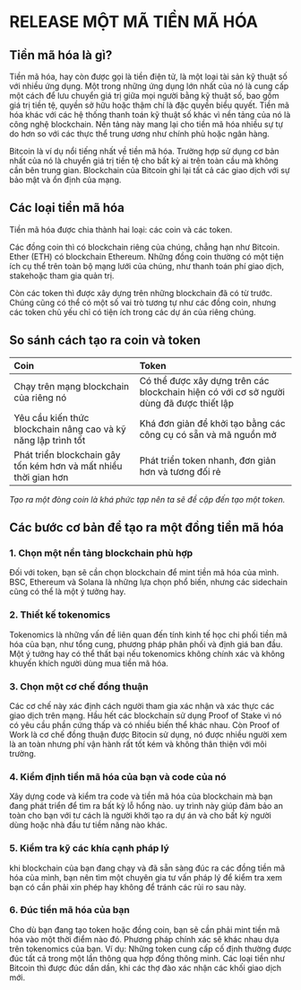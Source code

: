 # RELEASE MỘT MÃ TIỀN MÃ HÓA
## Tiền mã hóa là gì?
Tiền mã hóa, hay còn được gọi là tiền điện tử, là một loại tài sản kỹ thuật số với nhiều ứng dụng. Một trong những ứng dụng lớn nhất của nó là cung cấp một cách để lưu chuyển giá trị giữa mọi người bằng kỹ thuật số, bao gồm giá trị tiền tệ, quyền sở hữu hoặc thậm chí là đặc quyền biểu quyết. Tiền mã hóa khác với các hệ thống thanh toán kỹ thuật số khác vì nền tảng của nó là công nghệ blockchain. Nền tảng này mang lại cho tiền mã hóa nhiều sự tự do hơn so với các thực thể trung ương như chính phủ hoặc ngân hàng.

Bitcoin là ví dụ nổi tiếng nhất về tiền mã hóa. Trường hợp sử dụng cơ bản nhất của nó là chuyển giá trị tiền tệ cho bất kỳ ai trên toàn cầu mà không cần bên trung gian. Blockchain của Bitcoin ghi lại tất cả các giao dịch với sự bảo mật và ổn định của mạng.

## Các loại tiền mã hóa
Tiền mã hóa được chia thành hai loại: các coin và các token.

Các đồng coin thì có blockchain riêng của chúng, chẳng hạn như Bitcoin. Ether (ETH) có blockchain Ethereum. Những đồng coin thường có một tiện ích cụ thể trên toàn bộ mạng lưới của chúng, như thanh toán phí giao dịch, stakehoặc tham gia quản trị.

Còn các token thì được xây dựng trên những blockchain đã có từ trước. Chúng cũng có thể có một số vai trò tương tự như các đồng coin, nhưng các token chủ yếu chỉ có tiện ích trong các dự án của riêng chúng.

## So sánh cách tạo ra coin và token

| Coin                                                          | Token                                                                          | 
| :-----                                                        | :----------                                                                    | 
| Chạy trên mạng blockchain của riêng nó                        | Có thể được xây dựng trên các blockchain hiện có với cơ sở người dùng đã được thiết lập|
|Yêu cầu kiến thức blockchain nâng cao và kỹ năng lập trình tốt | Khá đơn giản để khởi tạo bằng các công cụ có sẵn và mã nguồn mở|
|Phát triển blockchain gây tốn kém hơn và mất nhiều thời gian hơn |Phát triển token nhanh, đơn giản hơn và tương đối rẻ|

*Tạo ra một đòng coin là khá phức tạp nên ta sẽ đề cập đến tạo một token.*

## Các bước cơ bản để tạo ra một đồng tiền mã hóa

### 1. Chọn một nền tảng blockchain phù hợp
Đối với token, bạn sẽ cần chọn blockchain để mint tiền mã hóa của mình. BSC, Ethereum và Solana là những lựa chọn phổ biến, nhưng các sidechain cũng có thể là một ý tưởng hay.

### 2. Thiết kế tokenomics
Tokenomics là những vấn đề liên quan đến tính kinh tế học chi phối tiền mã hóa của bạn, như tổng cung, phương pháp phân phối và định giá ban đầu. Một ý tưởng hay có thể thất bại nếu tokenomics không chính xác và không khuyến khích người dùng mua tiền mã hóa.

### 3. Chọn một cơ chế đồng thuận
 Các cơ chế này xác định cách người tham gia xác nhận và xác thực các giao dịch trên mạng. Hầu hết các blockchain sử dụng Proof of Stake vì nó có yêu cầu phần cứng thấp và có nhiều biến thể khác nhau. Còn Proof of Work là cơ chế đồng thuận được Bitocin sử dụng, nó được nhiều người xem là an toàn nhưng phí vận hành rất tốt kém và không thân thiện với môi trường.
 
### 4. Kiểm định tiền mã hóa của bạn và code của nó
  Xây dựng code và kiểm tra code và tiền mã hóa của blockchain mà bạn đang phát triển để tìm ra bất kỳ lỗ hổng nào. uy trình này giúp đảm bảo an toàn cho bạn với tư cách là người khởi tạo ra dự án và cho bất kỳ người dùng hoặc nhà đầu tư tiềm năng nào khác. 
### 5. Kiểm tra kỹ các khía cạnh pháp lý
   khi blockchain của bạn đang chạy và đã sẵn sàng đúc ra các đồng tiền mã hóa của mình, bạn nên tìm một chuyên gia tư vấn pháp lý để kiểm tra xem bạn có cần phải xin phép hay không để tránh các rủi ro sau này.
### 6. Đúc tiền mã hóa của bạn
Cho dù bạn đang tạo token hoặc đồng coin, bạn sẽ cần phải mint tiền mã hóa vào một thời điểm nào đó. Phương pháp chính xác sẽ khác nhau dựa trên tokenomics của bạn. Ví dụ: Những token cung cấp cố định thường được đúc tất cả trong một lần thông qua hợp đồng thông minh. Các loại tiền như Bitcoin thì được đúc dần dần, khi các thợ đào xác nhận các khối giao dịch mới.
